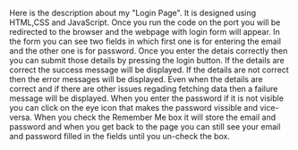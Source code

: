 Here is the description about my "Login Page".
It is designed using HTML,CSS and JavaScript. 
Once you run the code on the port you will be redirected to the browser and the webpage with login form will appear. 
In the form you can see two fields in which first one is for entering the email and the other one is for password.
Once you enter the detais correctly then you can submit those details by pressing the login button.
If the details are correct the success message will be displayed.
If the details are not correct then the error messages will be displayed.
Even when the details are correct and if there are other issues regading fetching data then a failure message will be displayed.
When you enter the password if it is not visible you can click on the eye icon that makes the password vissible and vice-versa.
When you check the Remember Me box it will store the email and password and when you get back to the page you can still see your email and password filled in the fields until you un-check the box.
